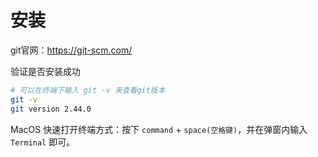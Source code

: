 # 安装

git官网：https://git-scm.com/



验证是否安装成功

```sh
# 可以在终端下输入 git -v 来查看git版本
git -v
git version 2.44.0
```

MacOS 快速打开终端方式：按下 `command` + `space(空格键)`，并在弹窗内输入 `Terminal` 即可。
